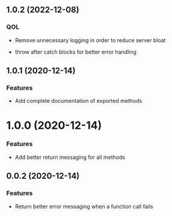 ## 1.0.2 (2022-12-08)

### QOL

- Remove unnecessary logging in order to reduce server bloat

- throw after catch blocks for better error handling

## 1.0.1 (2020-12-14)

### Features

- Add complete documentation of exported methods

# 1.0.0 (2020-12-14)

### Features

- Add better return messaging for all methods

## 0.0.2 (2020-12-14)

### Features

- Return better error messaging when a function call fails
